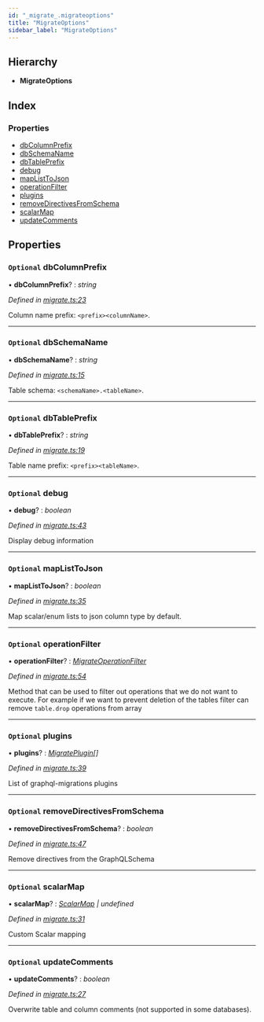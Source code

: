 ```yaml
---
id: "_migrate_.migrateoptions"
title: "MigrateOptions"
sidebar_label: "MigrateOptions"
---
```


## Hierarchy

* **MigrateOptions**

## Index

### Properties

* [dbColumnPrefix](_migrate_.migrateoptions.md#optional-dbcolumnprefix)
* [dbSchemaName](_migrate_.migrateoptions.md#optional-dbschemaname)
* [dbTablePrefix](_migrate_.migrateoptions.md#optional-dbtableprefix)
* [debug](_migrate_.migrateoptions.md#optional-debug)
* [mapListToJson](_migrate_.migrateoptions.md#optional-maplisttojson)
* [operationFilter](_migrate_.migrateoptions.md#optional-operationfilter)
* [plugins](_migrate_.migrateoptions.md#optional-plugins)
* [removeDirectivesFromSchema](_migrate_.migrateoptions.md#optional-removedirectivesfromschema)
* [scalarMap](_migrate_.migrateoptions.md#optional-scalarmap)
* [updateComments](_migrate_.migrateoptions.md#optional-updatecomments)

## Properties

### `Optional` dbColumnPrefix

• **dbColumnPrefix**? : *string*

*Defined in [migrate.ts:23](https://github.com/aerogear/graphback/blob/b39280e7/packages/graphql-migrations/src/migrate.ts#L23)*

Column name prefix: `<prefix><columnName>`.

___

### `Optional` dbSchemaName

• **dbSchemaName**? : *string*

*Defined in [migrate.ts:15](https://github.com/aerogear/graphback/blob/b39280e7/packages/graphql-migrations/src/migrate.ts#L15)*

Table schema: `<schemaName>.<tableName>`.

___

### `Optional` dbTablePrefix

• **dbTablePrefix**? : *string*

*Defined in [migrate.ts:19](https://github.com/aerogear/graphback/blob/b39280e7/packages/graphql-migrations/src/migrate.ts#L19)*

Table name prefix: `<prefix><tableName>`.

___

### `Optional` debug

• **debug**? : *boolean*

*Defined in [migrate.ts:43](https://github.com/aerogear/graphback/blob/b39280e7/packages/graphql-migrations/src/migrate.ts#L43)*

Display debug information

___

### `Optional` mapListToJson

• **mapListToJson**? : *boolean*

*Defined in [migrate.ts:35](https://github.com/aerogear/graphback/blob/b39280e7/packages/graphql-migrations/src/migrate.ts#L35)*

Map scalar/enum lists to json column type by default.

___

### `Optional` operationFilter

• **operationFilter**? : *[MigrateOperationFilter](_plugin_migrateoperationfilter_.migrateoperationfilter.md)*

*Defined in [migrate.ts:54](https://github.com/aerogear/graphback/blob/b39280e7/packages/graphql-migrations/src/migrate.ts#L54)*

Method that can be used to filter out operations that we do not want to execute.
For example if we want to prevent deletion of the tables filter can remove `table.drop` operations
from array

___

### `Optional` plugins

• **plugins**? : *[MigratePlugin](_plugin_migrateplugin_.migrateplugin.md)[]*

*Defined in [migrate.ts:39](https://github.com/aerogear/graphback/blob/b39280e7/packages/graphql-migrations/src/migrate.ts#L39)*

List of graphql-migrations plugins

___

### `Optional` removeDirectivesFromSchema

• **removeDirectivesFromSchema**? : *boolean*

*Defined in [migrate.ts:47](https://github.com/aerogear/graphback/blob/b39280e7/packages/graphql-migrations/src/migrate.ts#L47)*

Remove directives from the GraphQLSchema

___

### `Optional` scalarMap

• **scalarMap**? : *[ScalarMap](../modules/_abstract_generateabstractdatabase_.md#scalarmap) | undefined*

*Defined in [migrate.ts:31](https://github.com/aerogear/graphback/blob/b39280e7/packages/graphql-migrations/src/migrate.ts#L31)*

Custom Scalar mapping

___

### `Optional` updateComments

• **updateComments**? : *boolean*

*Defined in [migrate.ts:27](https://github.com/aerogear/graphback/blob/b39280e7/packages/graphql-migrations/src/migrate.ts#L27)*

Overwrite table and column comments (not supported in some databases).
